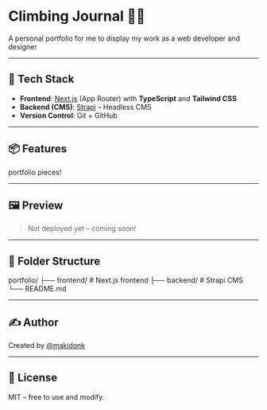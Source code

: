 # Climbing Journal 🧗‍♀️

A personal portfolio for me to display my work as a web developer and designer

---

## 🚀 Tech Stack

- **Frontend**: [Next.js](https://nextjs.org/) (App Router) with **TypeScript** and **Tailwind CSS**
- **Backend (CMS)**: [Strapi](https://strapi.io/) – Headless CMS
- **Version Control**: Git + GitHub

---

## 📦 Features

portfolio pieces!

---

## 🖼 Preview

> Not deployed yet – coming soon!

---

## 📂 Folder Structure

portfolio/
├── frontend/ # Next.js frontend
├── backend/ # Strapi CMS
└── README.md


---

## ✍️ Author

Created by [@makidonk](https://github.com/makidonk)

---

## 📝 License

MIT – free to use and modify.
